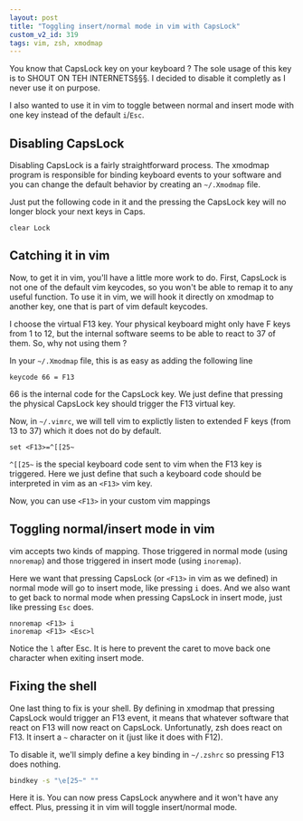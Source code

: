 ```yaml
---
layout: post
title: "Toggling insert/normal mode in vim with CapsLock"
custom_v2_id: 319
tags: vim, zsh, xmodmap
---
```


You know that CapsLock key on your keyboard ? The sole usage of this key is to
SHOUT ON TEH INTERNETS§§§. I decided to disable it completly as I never use it
on purpose.

I also wanted to use it in vim to toggle between normal and insert mode with
one key instead of the default `i`/`Esc`.

## Disabling CapsLock

Disabling CapsLock is a fairly straightforward process. The xmodmap program is
responsible for binding keyboard events to your software and you can change
the default behavior by creating an `~/.Xmodmap` file.

Just put the following code in it and the pressing the CapsLock key will no
longer block your next keys in Caps.


```
clear Lock
```

## Catching it in vim

Now, to get it in vim, you'll have a little more work to do. First, CapsLock
is not one of the default vim keycodes, so you won't be able to remap it to
any useful function. To use it in vim, we will hook it directly on xmodmap to
another key, one that is part of vim default keycodes.

I choose the virtual F13 key. Your physical keyboard might only have F keys
from 1 to 12, but the internal software seems to be able to react to 37 of
them. So, why not using them ?

In your `~/.Xmodmap` file, this is as easy as adding the following line


```
keycode 66 = F13
```

66 is the internal code for the CapsLock key. We just define that pressing the
physical CapsLock key should trigger the F13 virtual key.

Now, in `~/.vimrc`, we will tell vim to explictly listen to extended F keys
(from 13 to 37) which it does not do by default.


```vim
set <F13>=^[[25~
```

`^[[25~` is the special keyboard code sent to vim when the F13 key is
triggered. Here we just define that such a keyboard code should be interpreted
in vim as an `<F13>` vim key.

Now, you can use `<F13>` in your custom vim mappings

## Toggling normal/insert mode in vim

vim accepts two kinds of mapping. Those triggered in normal mode (using
`nnoremap`) and those triggered in insert mode (using `inoremap`).

Here we want that pressing CapsLock (or `<F13>` in vim as we defined) in
normal mode will go to insert mode, like pressing `i` does. And we also want
to get back to normal mode when pressing CapsLock in insert mode, just like
pressing `Esc` does.


```vim
nnoremap <F13> i
inoremap <F13> <Esc>l
```

Notice the `l` after Esc. It is here to prevent the caret to move back one
character when exiting insert mode.

## Fixing the shell

One last thing to fix is your shell. By defining in xmodmap that pressing
CapsLock would trigger an F13 event, it means that whatever software that
react on F13 will now react on CapsLock. Unfortunatly, zsh does react on F13.
It insert a `~` character on it (just like it does with F12).

To disable it, we'll simply define a key binding in `~/.zshrc` so pressing F13
does nothing.


```sh
bindkey -s "\e[25~" ""
```

Here it is. You can now press CapsLock anywhere and it won't have any effect.
Plus, pressing it in vim will toggle insert/normal mode.
